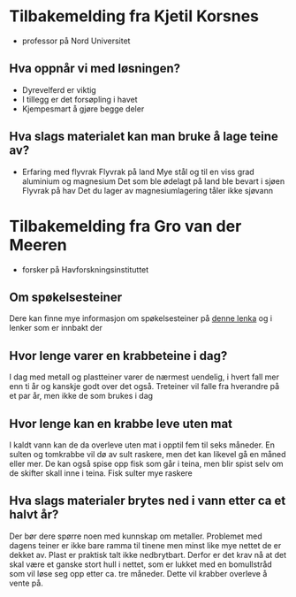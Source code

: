 # Tilbakemelding fra Kjetil Korsnes
- professor på Nord Universitet
## Hva oppnår vi med løsningen?
- Dyrevelferd er viktig
- I tillegg er det forsøpling i havet
- Kjempesmart å gjøre begge deler

## Hva slags materialet kan man bruke å lage teine av?

- Erfaring med flyvrak
    Flyvrak på land
        Mye stål og til en viss grad aluminium og magnesium
            Det som ble ødelagt på land ble bevart i sjøen
    Flyvrak på hav
        Det du lager av magnesiumlagering tåler ikke sjøvann  

# Tilbakemelding fra Gro van der Meeren
- forsker på Havforskningsinstituttet

## Om spøkelsesteiner
Dere kan finne mye informasjon om spøkelsesteiner på [denne lenka](https://www.hi.no/hi/nyheter/2023/juni/skal-finne-ut-hvor-mye-fiskeutstyr-vestlendingene-mister) og i lenker som er innbakt der

## Hvor lenge varer en krabbeteine i dag?
I dag med metall og plastteiner varer de nærmest uendelig, i hvert fall mer enn ti år og kanskje godt over det også.  Treteiner vil falle fra hverandre på et par år, men ikke de som brukes i dag

## Hvor lenge kan en krabbe leve uten mat
I kaldt vann kan de da overleve uten mat i opptil fem til seks måneder. En sulten og tomkrabbe vil dø av sult raskere, men det kan likevel gå en måned eller mer. De kan også spise opp fisk som går i teina, men blir spist selv om de skifter skall inne i teina. Fisk sulter mye raskere

## Hva slags materialer brytes ned i vann etter ca et halvt år?
Der bør dere spørre noen med kunnskap om metaller.
Problemet med dagens teiner er ikke bare ramma til tinene men minst like mye nettet de er dekket av. Plast er praktisk talt ikke nedbrytbart. Derfor er det krav nå at det skal være et ganske stort hull i nettet, som er lukket med en bomullstråd som vil løse seg opp etter ca. tre måneder. Dette vil krabber overleve å vente på.
